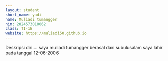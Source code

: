 ```yaml
---
layout: student
short_name: yadi
name: Muliadi tumangger
nim: 2024573010062
class: TI-1E
website: https://muliadi50.github.io
---
```

Deskripsi diri.... saya muliadi tumangger berasal dari subulusalam saya lahir pada tanggal 12-06-2006
